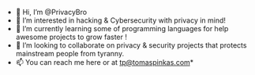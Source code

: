 - 👋 Hi, I’m @PrivacyBro
- 👀 I’m interested in hacking & Cybersecurity with privacy in mind!
- 🌱 I’m currently learning some of programming languages for help awesome projects to grow faster !
- 💞️ I’m looking to collaborate on privacy & security projects that protects mainstream people from tyranny.
- 📫 You can reach me here or at tp@tomaspinkas.com*


